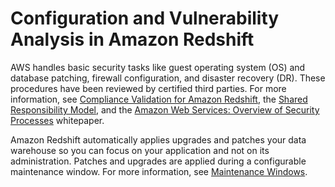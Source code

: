 # Configuration and Vulnerability Analysis in Amazon Redshift<a name="security-vulnerability-analysis-and-management"></a>

AWS handles basic security tasks like guest operating system \(OS\) and database patching, firewall configuration, and disaster recovery \(DR\)\. These procedures have been reviewed by certified third parties\. For more information, see [Compliance Validation for Amazon Redshift](security-compliance.md), the [Shared Responsibility Model](https://aws.amazon.com/compliance/shared-responsibility-model/), and the [Amazon Web Services: Overview of Security Processes](https://d0.awsstatic.com/whitepapers/Security/AWS_Security_Whitepaper.pdf) whitepaper\.

Amazon Redshift automatically applies upgrades and patches your data warehouse so you can focus on your application and not on its administration\. Patches and upgrades are applied during a configurable maintenance window\. For more information, see [Maintenance Windows](working-with-clusters.md#rs-maintenance-windows)\. 